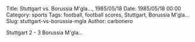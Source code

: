 Title: Stuttgart vs. Borussia M'gla…, 1985/05/18
Date: 1985/05/18 00:00
Category: sports
Tags: football, football scores, Stuttgart, Borussia M'gla…
Slug: stuttgart-vs-borussia-mgla
Author: carbonero


Stuttgart 2 - 3 Borussia M'gla…
